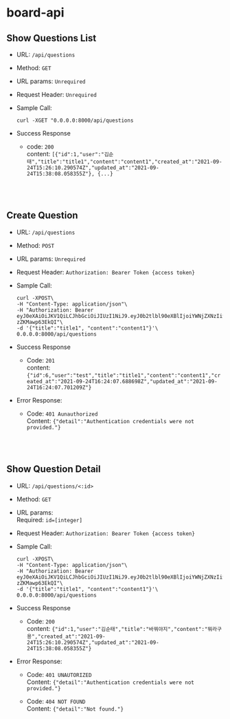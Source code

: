 # board-api
## Show Questions List

- URL: `/api/questions`

- Method:  `GET` 

- URL params: `Unrequired`

- Request Header: `Unrequired`

- Sample Call: <br>
  ``` 
  curl -XGET "0.0.0.0:8000/api/questions 
  ```

- Success Response
    
  - code: `200` <br> 
  content:  `[{"id":1,"user":"김순태","title":"title1","content":"content1","created_at":"2021-09-24T15:26:10.290574Z","updated_at":"2021-09-24T15:38:08.058355Z"}, {...}`

<br>
<br>

## Create Question

- URL: `/api/questions`

- Method: `POST` 

- URL params: `Unrequired`

- Request Header: `Authorization: Bearer Token {access token}`

- Sample Call: <br>
  ```
  curl -XPOST\
  -H "Content-Type: application/json"\
  -H "Authorization: Bearer eyJ0eXAiOiJKV1QiLCJhbGciOiJIUzI1NiJ9.eyJ0b2tlbl90eXBlIjoiYWNjZXNzIiwiZXhwIjoxNjMyNTM1Nzk0LCJqdGkiOiI5MWI4MTk1NTI3Yzk0ZmU5ODlkNDliMjdlNGQ4MjMyYyIsInVzZXJfaWQiOjJ9.X86zWl88r3YHNlAkGuuMGNdm3iDIu-zZKMawp63EkQI"\
  -d '{"title":"title1", "content":"content1"}'\
  0.0.0.0:8000/api/questions 
  ```

- Success Response
    
  - Code: `201` <br> 
  content:  `{"id":6,"user":"test","title":"title1","content":"content1","created_at":"2021-09-24T16:24:07.688698Z","updated_at":"2021-09-24T16:24:07.701209Z"}`

- Error Response:

  - Code: `401 Aunauthorized` <br>
    Content: `{"detail":"Authentication credentials were not provided."}`
  
<br>
<br>

## Show Question Detail

- URL: `/api/questions/<:id>`

- Method: `GET` 

- URL params: <br>
  Required: `id=[integer]`

- Request Header: `Authorization: Bearer Token {access token}`

- Sample Call: <br>
  ```
  curl -XPOST\
  -H "Content-Type: application/json"\
  -H "Authorization: Bearer eyJ0eXAiOiJKV1QiLCJhbGciOiJIUzI1NiJ9.eyJ0b2tlbl90eXBlIjoiYWNjZXNzIiwiZXhwIjoxNjMyNTM1Nzk0LCJqdGkiOiI5MWI4MTk1NTI3Yzk0ZmU5ODlkNDliMjdlNGQ4MjMyYyIsInVzZXJfaWQiOjJ9.X86zWl88r3YHNlAkGuuMGNdm3iDIu-zZKMawp63EkQI"\
  -d '{"title":"title1", "content":"content1"}'\
  0.0.0.0:8000/api/questions 
  ```

- Success Response
    
  - Code: `200` <br> 
  content:  `{"id":1,"user":"김순태","title":"바꿔야지","content":"뭐라구용","created_at":"2021-09-24T15:26:10.290574Z","updated_at":"2021-09-24T15:38:08.058355Z"}`

- Error Response:<br>
  - Code: `401 UNAUTORIZED` <br>
    Content: `{"detail":"Authentication credentials were not provided."}`

  - Code: `404 NOT FOUND` <br>
    Content: `{"detail":"Not found."}`